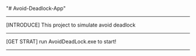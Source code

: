 "# Avoid-Deadlock-App" 

*************************************
[INTRODUCE]
This project to simulate avoid deadlock
**********************
[GET STRAT]
run AvoidDeadLock.exe to start!
*************************************
